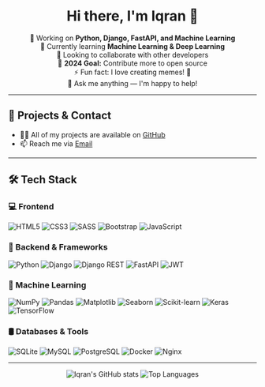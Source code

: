 <h1 align="center">Hi there, I'm Iqran 👋</h1>

<p align="center">
  🔭 Working on <strong>Python, Django, FastAPI, and Machine Learning</strong><br>
  🌱 Currently learning <strong>Machine Learning & Deep Learning</strong><br>
  🤝 Looking to collaborate with other developers<br>
  🎯 <strong>2024 Goal:</strong> Contribute more to open source<br>
  ⚡ Fun fact: I love creating memes! 🤣<br>
  💬 Ask me anything — I'm happy to help!<br>
</p>

---

## 🚀 Projects & Contact

- 👨‍💻 All of my projects are available on [GitHub](https://github.com/iqrannwl)
- 📫 Reach me via [Email](mailto:iqrannwl@gmail.com)

---

## 🛠️ Tech Stack

### 💻 Frontend
![HTML5](https://img.shields.io/badge/html5-%23E34F26.svg?style=for-the-badge&logo=html5&logoColor=white)
![CSS3](https://img.shields.io/badge/css3-%231572B6.svg?style=for-the-badge&logo=css3&logoColor=white)
![SASS](https://img.shields.io/badge/SASS-hotpink.svg?style=for-the-badge&logo=SASS&logoColor=white)
![Bootstrap](https://img.shields.io/badge/bootstrap-%23563D7C.svg?style=for-the-badge&logo=bootstrap&logoColor=white)
![JavaScript](https://img.shields.io/badge/javascript-%23323330.svg?style=for-the-badge&logo=javascript&logoColor=%23F7DF1E)

### 🐍 Backend & Frameworks
![Python](https://img.shields.io/badge/python-3670A0?style=for-the-badge&logo=python&logoColor=ffdd54)
![Django](https://img.shields.io/badge/django-%23092E20.svg?style=for-the-badge&logo=django&logoColor=white)
![Django REST](https://img.shields.io/badge/DJANGO-REST-ff1709?style=for-the-badge&logo=django&logoColor=white&color=ff1709&labelColor=gray)
![FastAPI](https://img.shields.io/badge/FastAPI-005571?style=for-the-badge&logo=fastapi)
![JWT](https://img.shields.io/badge/JWT-black?style=for-the-badge&logo=JSON%20web%20tokens)

### 🧠 Machine Learning
![NumPy](https://img.shields.io/badge/numpy-%23013243.svg?style=for-the-badge&logo=numpy&logoColor=white)
![Pandas](https://img.shields.io/badge/pandas-%23150458.svg?style=for-the-badge&logo=pandas&logoColor=white)
![Matplotlib](https://img.shields.io/badge/Matplotlib-%2302569B.svg?style=for-the-badge&logo=matplotlib&logoColor=white)
![Seaborn](https://img.shields.io/badge/Seaborn-%2380B4E1.svg?style=for-the-badge&logo=seaborn&logoColor=white)
![Scikit-learn](https://img.shields.io/badge/scikit--learn-%23F7931E.svg?style=for-the-badge&logo=scikit-learn&logoColor=white)
![Keras](https://img.shields.io/badge/Keras-%23D00000.svg?style=for-the-badge&logo=Keras&logoColor=white)
![TensorFlow](https://img.shields.io/badge/TensorFlow-%23FF6F00.svg?style=for-the-badge&logo=TensorFlow&logoColor=white)

### 🛢️ Databases & Tools
![SQLite](https://img.shields.io/badge/sqlite-%2307405e.svg?style=for-the-badge&logo=sqlite&logoColor=white)
![MySQL](https://img.shields.io/badge/mysql-%2300f.svg?style=for-the-badge&logo=mysql&logoColor=white)
![PostgreSQL](https://img.shields.io/badge/postgres-%23316192.svg?style=for-the-badge&logo=postgresql&logoColor=white)
![Docker](https://img.shields.io/badge/docker-%230db7ed.svg?style=for-the-badge&logo=docker&logoColor=white)
![Nginx](https://img.shields.io/badge/nginx-%23009639.svg?style=for-the-badge&logo=nginx&logoColor=white)

---

<p align="center">
  <img src="https://github-readme-stats.vercel.app/api?username=iqrannwl&show_icons=true&theme=radical" alt="Iqran's GitHub stats" />
  <img src="https://github-readme-stats.vercel.app/api/top-langs/?username=iqrannwl&layout=compact&theme=radical" alt="Top Languages" />
</p>
